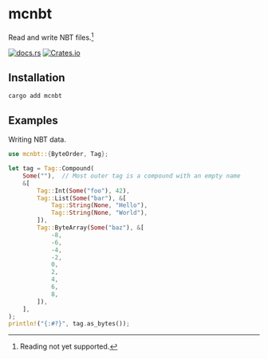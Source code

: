 # mcnbt

Read and write NBT files.[^1]

[![docs.rs](https://img.shields.io/docsrs/mcnbt/latest)](https://docs.rs/mcnbt/latest/mcnbt/)
[![Crates.io](https://img.shields.io/crates/v/mcnbt)](https://crates.io/crates/mcnbt)

[^1]: Reading not yet supported.

## Installation

```console
cargo add mcnbt
```


## Examples
<!--
Reading NBT data.

```rust
use mcnbt::{ByteOrder, Tag};

let tag = Tag::from_bytes(
    include_bytes!("house.mcstructure"),  // file to read
    ByteOrder::LittleEndian               // Bedrock Edition uses little endian byte order
);
println!(tag.pretty());
```
-->

Writing NBT data.

```rust
use mcnbt::{ByteOrder, Tag};

let tag = Tag::Compound(
    Some(""),  // Most outer tag is a compound with an empty name
    &[
        Tag::Int(Some("foo"), 42),
        Tag::List(Some("bar"), &[
            Tag::String(None, "Hello"),
            Tag::String(None, "World"),
        ]),
        Tag::ByteArray(Some("baz"), &[
            -8,
            -6,
            -4,
            -2,
            0,
            2,
            4,
            6,
            8,
        ]),
    ],
);
println!("{:#?}", tag.as_bytes());
```
